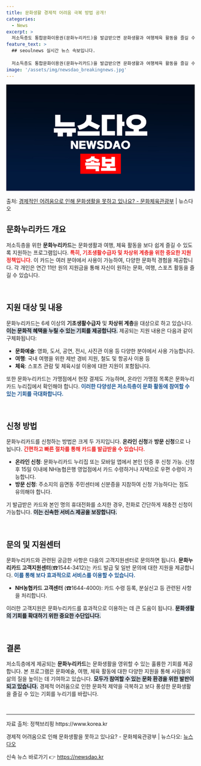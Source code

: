 ```yaml
---
title: 문화생활 경제적 어려움 극복 방법 공개!
categories:
  - News
excerpt: >
  저소득층도 통합문화이용권(문화누리카드)을 발급받으면 문화생활과 여행체육 활동을 즐길 수 있습니다.  ▲ 지원…
feature_text: >
  ## seoulnews 실시간 뉴스 속보입니다.

  저소득층도 통합문화이용권(문화누리카드)을 발급받으면 문화생활과 여행체육 활동을 즐길 수 있습니다.  ▲ 지원…
image: '/assets/img/newsdao_breakingnews.jpg'
---
```


![뉴스다오 속보](/assets/img/newsdao_breakingnews.jpg)

<p>출처: <a href="https://newsdao.kr/2607" rel="dofollow">경제적인 어려움으로 인해 문화생활을 못하고 있나요? - 문화체육관광부</a> | 뉴스다오</p>

<h2 data-ke-size="size26">문화누리카드 개요</h2>

<p data-ke-size="size16">저소득층을 위한 <b>문화누리카드</b>는 문화생활과 여행, 체육 활동을 보다 쉽게 즐길 수 있도록 지원하는 프로그램입니다. <b><span style="color: #ee2323;">특히, 기초생활수급자 및 차상위 계층을 위한 중요한 지원 정책입니다.</span></b> 이 카드는 여러 분야에서 사용이 가능하여, 다양한 문화적 경험을 제공합니다. 각 개인은 연간 11만 원의 지원금을 통해 자신이 원하는 문화, 여행, 스포츠 활동을 즐길 수 있습니다.</p>

<p data-ke-size="size16">&nbsp;</p>

<h2 data-ke-size="size26">지원 대상 및 내용</h2>

<p data-ke-size="size16">문화누리카드는 6세 이상의 <b>기초생활수급자</b> 및 <b>차상위 계층</b>을 대상으로 하고 있습니다. <b><span style="background-color: #21538527;">이는 문화적 혜택을 누릴 수 있는 기회를 제공합니다.</span></b> 제공되는 지원 내용은 다음과 같이 구체화됩니다:</p>

<ul>
  <li><b>문화예술</b>: 영화, 도서, 공연, 전시, 사진관 이용 등 다양한 분야에서 사용 가능합니다.</li>
  <li><b>여행</b>: 국내 여행을 위한 제반 경비 지원, 철도 및 항공사 이용 등</li>
  <li><b>체육</b>: 스포츠 관람 및 체육시설 이용에 대한 지원이 포함됩니다.</li>
</ul>

<p data-ke-size="size16">또한 문화누리카드는 가맹점에서 현장 결제도 가능하며, 온라인 가맹점 목록은 문화누리카드 누리집에서 확인해야 합니다. <b><span style="color: #1a5490;">이러한 다양성은 저소득층이 문화 활동에 참여할 수 있는 기회를 극대화합니다.</span></b></p>

<p data-ke-size="size16">&nbsp;</p>

<h2 data-ke-size="size26">신청 방법</h2>

<p data-ke-size="size16">문화누리카드를 신청하는 방법은 크게 두 가지입니다. <b>온라인 신청</b>과 <b>방문 신청</b>으로 나뉩니다. <b><span style="color: #ee2323;">간편하고 빠른 절차를 통해 카드를 발급받을 수 있습니다.</span></b></p>

<ul>
  <li><b>온라인 신청</b>: 문화누리카드 누리집 또는 모바일 앱에서 본인 인증 후 신청 가능. 신청 후 15일 이내에 NH농협은행 영업점에서 카드 수령하거나 자택으로 우편 수령이 가능합니다.</li>
  <li><b>방문 신청</b>: 주소지의 읍면동 주민센터에 신분증을 지참하여 신청 가능하다는 점도 유의해야 합니다.</li>
</ul>

<p data-ke-size="size16">기 발급받은 카드와 본인 명의 휴대전화를 소지한 경우, 전화로 간단하게 재충전 신청이 가능합니다. <b><span style="background-color: #21538527;">이는 신속한 서비스 제공을 보장합니다.</span></b></p>

<p data-ke-size="size16">&nbsp;</p>

<h2 data-ke-size="size26">문의 및 지원센터</h2>

<p data-ke-size="size16">문화누리카드와 관련된 궁금한 사항은 다음의 고객지원센터로 문의하면 됩니다. <b>문화누리카드 고객지원센터</b>(☎1544-3412)는 카드 발급 및 일반 문의에 대한 지원을 제공합니다. <b><span style="color: #1a5490;">이를 통해 보다 효과적으로 서비스를 이용할 수 있습니다.</span></b></p>

<ul>
  <li><b>NH농협카드 고객센터</b> (☎1644-4000): 카드 수령 등록, 분실신고 등 관련된 사항을 처리합니다.</li>
</ul>

<p data-ke-size="size16">이러한 고객지원은 문화누리카드를 효과적으로 이용하는 데 큰 도움이 됩니다. <b><span style="background-color: #21538527;">문화생활의 기회를 확대하기 위한 중요한 수단입니다.</span></b></p>

<p data-ke-size="size16">&nbsp;</p>

<h2 data-ke-size="size26">결론</h2>

<p data-ke-size="size16">저소득층에게 제공되는 <b>문화누리카드</b>는 문화생활을 영위할 수 있는 훌륭한 기회를 제공합니다. 본 프로그램은 문화예술, 여행, 체육 활동에 대한 다양한 지원을 통해 사람들의 삶의 질을 높이는 데 기여하고 있습니다. <b><span style="background-color: #21538527;">모두가 참여할 수 있는 문화 환경을 위한 발판이 되고 있습니다.</span></b> 경제적 어려움으로 인한 문화적 제약을 극복하고 보다 풍성한 문화생활을 즐길 수 있는 기회를 누리기를 바랍니다.</p>

<p data-ke-size="size16">&nbsp;</p>

<hr />
<p data-ke-size="size16">자료 출처: 정책브리핑 https://www.korea.kr</p>
<p data-ke-size="size16">경제적 어려움으로 인해 문화생활을 못하고 있나요? - 문화체육관광부 | 뉴스다오: <a href="https://newsdao.kr/2607">뉴스다오</a></p> 

신속 뉴스 바로가기 👉 <a href="https://newsdao.kr" rel="dofollow">https://newsdao.kr</a>


